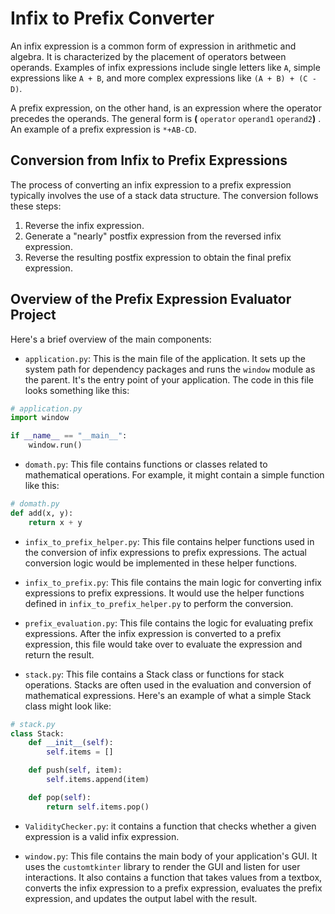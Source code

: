 # Infix to Prefix Converter

An infix expression is a common form of expression in arithmetic and algebra. It is characterized by the placement of operators between operands. Examples of infix expressions include single letters like `A`, simple expressions like `A + B`, and more complex expressions like `(A + B) + (C - D)`.

A prefix expression, on the other hand, is an expression where the operator precedes the operands. The general form is **(** `operator` `operand1` `operand2`**)** . An example of a prefix expression is `*+AB-CD`.

## Conversion from Infix to Prefix Expressions

The process of converting an infix expression to a prefix expression typically involves the use of a stack data structure. The conversion follows these steps:

1. Reverse the infix expression.
2. Generate a "nearly" postfix expression from the reversed infix expression.
3. Reverse the resulting postfix expression to obtain the final prefix expression.

## Overview of the Prefix Expression Evaluator Project

Here's a brief overview of the main components:

- `application.py`: This is the main file of the application. It sets up the system path for dependency packages and runs the `window` module as the parent. It's the entry point of your application. The code in this file looks something like this:

```python
# application.py
import window

if __name__ == "__main__":
    window.run()
```

- `domath.py`: This file contains functions or classes related to mathematical operations. For example, it might contain a simple function like this:

```python
# domath.py
def add(x, y):
    return x + y
```

- `infix_to_prefix_helper.py`: This file contains helper functions used in the conversion of infix expressions to prefix expressions. The actual conversion logic would be implemented in these helper functions.

- `infix_to_prefix.py`: This file contains the main logic for converting infix expressions to prefix expressions. It would use the helper functions defined in `infix_to_prefix_helper.py` to perform the conversion.

- `prefix_evaluation.py`: This file contains the logic for evaluating prefix expressions. After the infix expression is converted to a prefix expression, this file would take over to evaluate the expression and return the result.

- `stack.py`: This file contains a Stack class or functions for stack operations. Stacks are often used in the evaluation and conversion of mathematical expressions. Here's an example of what a simple Stack class might look like:

```python
# stack.py
class Stack:
    def __init__(self):
        self.items = []

    def push(self, item):
        self.items.append(item)

    def pop(self):
        return self.items.pop()
```

- `ValidityChecker.py`: it contains a function that checks whether a given expression is a valid infix expression.

- `window.py`: This file contains the main body of your application's GUI. It uses the `customtkinter` library to render the GUI and listen for user interactions. It also contains a function that takes values from a textbox, converts the infix expression to a prefix expression, evaluates the prefix expression, and updates the output label with the result.